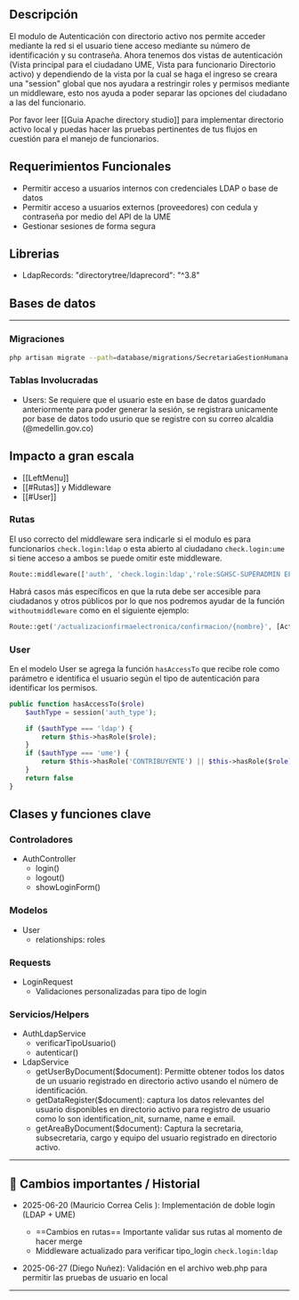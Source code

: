 ## Descripción
El modulo de Autenticación con directorio activo nos permite acceder mediante la red si el usuario tiene acceso mediante su número de identificación y su contraseña.
Ahora tenemos dos vistas de autenticación (Vista principal para el ciudadano UME, Vista para funcionario Directorio activo) y dependiendo de la vista por la cual se haga el ingreso se creara una "session" global que nos ayudara a restringir roles y permisos mediante un middleware, esto nos ayuda a poder separar las opciones del ciudadano a las del funcionario.  

Por favor leer [[Guia Apache directory studio]] para implementar directorio activo local y puedas hacer las pruebas pertinentes de tus flujos en cuestión para el manejo de funcionarios.

## Requerimientos Funcionales
- Permitir acceso a usuarios internos con credenciales LDAP o base de datos
- Permitir acceso a usuarios externos (proveedores) con cedula y contraseña por medio del API de la UME
- Gestionar sesiones de forma segura

##  Librerias
- LdapRecords: "directorytree/ldaprecord": "^3.8"

## Bases de datos
---
### Migraciones
```bash
php artisan migrate --path=database/migrations/SecretariaGestionHumana

```

### Tablas Involucradas
- Users: Se requiere que el usuario este en base de datos guardado anteriormente para poder generar la sesión, se registrara unicamente por base de datos todo usurio que se registre con su correo alcaldia (@medellin.gov.co)

## Impacto a gran escala
- [[LeftMenu]]
- [[#Rutas]] y Middleware
- [[#User]]

### Rutas
El uso correcto del middleware sera indicarle si el modulo es para funcionarios `check.login:ldap` o esta abierto al ciudadano `check.login:ume` si tiene acceso a ambos se puede omitir este middleware.
```php
Route::middleware(['auth', 'check.login:ldap','role:SGHSC-SUPERADMIN EPP|SGHSC-ADMIN EPP'])->group(function () {
```

Habrá casos más específicos en que la ruta debe ser accesible para ciudadanos y otros públicos por lo que nos podremos ayudar de la función `withoutmiddleware` como en el siguiente ejemplo:

```php
Route::get('/actualizacionfirmaelectronica/confirmacion/{nombre}', [ActualizacionFirmaElectronicaController::class, 'indexConfirm'])->name('firmaelectronica.confirm')->withoutMiddleware(['auth', 'role:FUNCIONARIO', 'check.login:ldap']);
```
### User
En el modelo User se agrega la función `hasAccessTo` que recibe role como parámetro e identifica el usuario según el tipo de autenticación para identificar los permisos.

```php
public function hasAccessTo($role)
	$authType = session('auth_type');

	if ($authType === 'ldap') {
		return $this->hasRole($role); 	
	}
	if ($authType === 'ume') {
		return $this->hasRole('CONTRIBUYENTE') || $this->hasRole($role);
	}
	return false
}
```

## Clases y funciones clave
### Controladores
- AuthController
  - login()
  - logout()
  - showLoginForm()

### Modelos
- User
  - relationships: roles

### Requests
- LoginRequest
  - Validaciones personalizadas para tipo de login

### Servicios/Helpers
- AuthLdapService
  - verificarTipoUsuario()
  - autenticar()
- LdapService
  - getUserByDocument($document): Permitte obtener todos los datos de un usuario registrado en directorio activo usando el número de identificación.
  - getDataRegister($document): captura los datos relevantes del usuario disponibles en directorio activo para registro de usuario como lo son identification_nit, surname, name e email.
  - getAreaByDocument($document): Captura la secretaria, subsecretaria, cargo y equipo del usuario registrado en directorio activo.

---

## 🔄 Cambios importantes / Historial
- 2025-06-20 (Mauricio Correa Celis ): Implementación de doble login (LDAP + UME)
  - ==Cambios en rutas== Importante validar sus rutas al momento de hacer merge
  - Middleware actualizado para verificar tipo_login `check.login:ldap` 

- 2025-06-27 (Diego Nuñez): Validación en el archivo web.php para permitir las pruebas de usuario en local

---